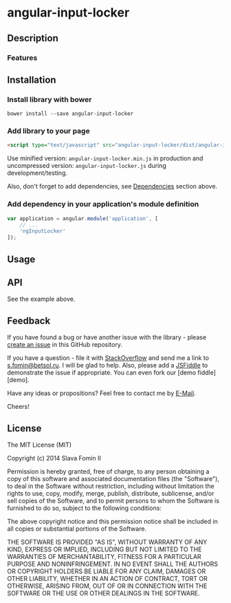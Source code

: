 # angular-input-locker

## Description



### Features



## Installation

### Install library with bower

`bower install --save angular-input-locker`

### Add library to your page

``` html
<script type="text/javascript" src="angular-input-locker/dist/angular-input-locker.js"></script>
```

Use minified version: `angular-input-locker.min.js` in production
and uncompressed version: `angular-input-locker.js` during development/testing.

Also, don't forget to add dependencies, see [Dependencies](#dependencies) section above.

### Add dependency in your application's module definition

``` javascript
var application = angular.module('application', [
    // ...
    'ngInputLocker'
]);
```

## Usage



## API

See the example above.

## Feedback

If you have found a bug or have another issue with the library - please [create an issue][new-issue]
in this GitHub repository.

If you have a question - file it with [StackOverflow][so-ask] and send me a
link to [s.fomin@betsol.ru][email]. I will be glad to help.
Also, please add a [JSFiddle][jsfiddle] to demonstrate the issue if appropriate.
You can even fork our [demo fiddle][demo].

Have any ideas or propositions? Feel free to contact me by [E-Mail][email].

Cheers!

## License

The MIT License (MIT)

Copyright (c) 2014 Slava Fomin II

Permission is hereby granted, free of charge, to any person obtaining a copy
of this software and associated documentation files (the "Software"), to deal
in the Software without restriction, including without limitation the rights
to use, copy, modify, merge, publish, distribute, sublicense, and/or sell
copies of the Software, and to permit persons to whom the Software is
furnished to do so, subject to the following conditions:

The above copyright notice and this permission notice shall be included in
all copies or substantial portions of the Software.

THE SOFTWARE IS PROVIDED "AS IS", WITHOUT WARRANTY OF ANY KIND, EXPRESS OR
IMPLIED, INCLUDING BUT NOT LIMITED TO THE WARRANTIES OF MERCHANTABILITY,
FITNESS FOR A PARTICULAR PURPOSE AND NONINFRINGEMENT. IN NO EVENT SHALL THE
AUTHORS OR COPYRIGHT HOLDERS BE LIABLE FOR ANY CLAIM, DAMAGES OR OTHER
LIABILITY, WHETHER IN AN ACTION OF CONTRACT, TORT OR OTHERWISE, ARISING FROM,
OUT OF OR IN CONNECTION WITH THE SOFTWARE OR THE USE OR OTHER DEALINGS IN
THE SOFTWARE.

[so-ask]: http://stackoverflow.com/questions/ask?tags=angularjs,javascript
[email]: mailto:s.fomin@betsol.ru
[jsfiddle]: http://jsfiddle.net/
[new-issue]: issues/new
